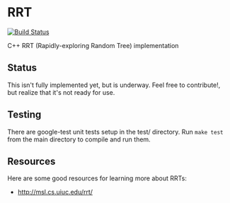 # RRT

[![Build Status](https://travis-ci.org/RoboJackets/rrt.png?branch=master)](https://travis-ci.org/RoboJackets/rrt)

C++ RRT (Rapidly-exploring Random Tree) implementation


Status
------

This isn't fully implemented yet, but is underway.  Feel free to contribute!, but realize that it's not ready for use.


Testing
-------

There are google-test unit tests setup in the test/ directory.  Run `make test` from the main directory to compile and run them.


## Resources

Here are some good resources for learning more about RRTs:

* http://msl.cs.uiuc.edu/rrt/
